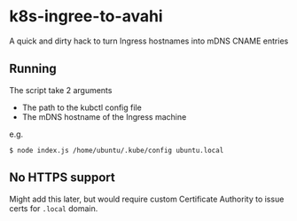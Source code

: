 # k8s-ingree-to-avahi

A quick and dirty hack to turn Ingress hostnames into mDNS CNAME entries

## Running

The script take 2 arguments

 - The path to the kubctl config file
 - The mDNS hostname of the Ingress machine

 e.g.

 ```
 $ node index.js /home/ubuntu/.kube/config ubuntu.local
 ```



## No HTTPS support

Might add this later, but would require custom Certificate Authority to 
issue certs for `.local` domain.